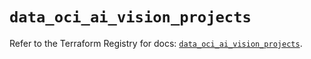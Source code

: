 # `data_oci_ai_vision_projects`

Refer to the Terraform Registry for docs: [`data_oci_ai_vision_projects`](https://registry.terraform.io/providers/oracle/oci/7.19.0/docs/data-sources/ai_vision_projects).
